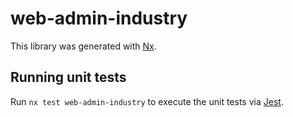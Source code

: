 # web-admin-industry

This library was generated with [Nx](https://nx.dev).

## Running unit tests

Run `nx test web-admin-industry` to execute the unit tests via [Jest](https://jestjs.io).

